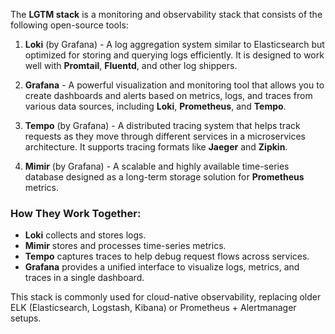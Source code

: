 The **LGTM stack** is a monitoring and observability stack that consists of the following open-source tools:

1. **Loki** (by Grafana) - A log aggregation system similar to Elasticsearch but optimized for storing and querying logs efficiently. It is designed to work well with **Promtail**, **Fluentd**, and other log shippers.
    
2. **Grafana** - A powerful visualization and monitoring tool that allows you to create dashboards and alerts based on metrics, logs, and traces from various data sources, including **Loki**, **Prometheus**, and **Tempo**.
    
3. **Tempo** (by Grafana) - A distributed tracing system that helps track requests as they move through different services in a microservices architecture. It supports tracing formats like **Jaeger** and **Zipkin**.
    
4. **Mimir** (by Grafana) - A scalable and highly available time-series database designed as a long-term storage solution for **Prometheus** metrics.
    

### How They Work Together:

- **Loki** collects and stores logs.
- **Mimir** stores and processes time-series metrics.
- **Tempo** captures traces to help debug request flows across services.
- **Grafana** provides a unified interface to visualize logs, metrics, and traces in a single dashboard.

This stack is commonly used for cloud-native observability, replacing older ELK (Elasticsearch, Logstash, Kibana) or Prometheus + Alertmanager setups.